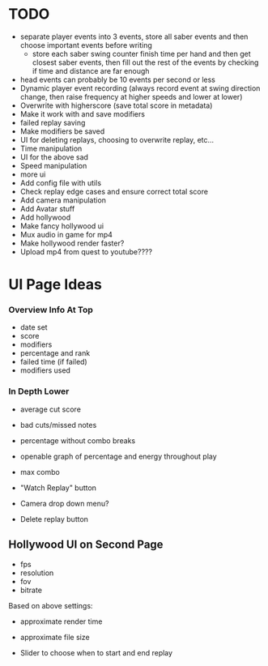 # TODO
- separate player events into 3 events, store all saber events and then choose important events before writing
  - store each saber swing counter finish time per hand and then get closest saber events, then fill out the rest of the events by checking if time and distance are far enough
- head events can probably be 10 events per second or less
- Dynamic player event recording (always record event at swing direction change, then raise frequency at higher speeds and lower at lower)
- Overwrite with higherscore (save total score in metadata)
- Make it work with and save modifiers
- failed replay saving
- Make modifiers be saved
- UI for deleting replays, choosing to overwrite replay, etc...
- Time manipulation
- UI for the above sad
- Speed manipulation
- more ui
- Add config file with utils
- Check replay edge cases and ensure correct total score
- Add camera manipulation
- Add Avatar stuff
- Add hollywood
- Make fancy hollywood ui
- Mux audio in game for mp4
- Make hollywood render faster?
- Upload mp4 from quest to youtube????

# UI Page Ideas
### Overview Info At Top
- date set
- score
- modifiers
- percentage and rank
- failed time (if failed)
- modifiers used

### In Depth Lower
- average cut score
- bad cuts/missed notes
- percentage without combo breaks
- openable graph of percentage and energy throughout play
- max combo

- "Watch Replay" button
- Camera drop down menu? 
- Delete replay button

## Hollywood UI on Second Page
- fps
- resolution
- fov
- bitrate

Based on above settings:
- approximate render time
- approximate file size

- Slider to choose when to start and end replay
